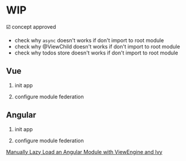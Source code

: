 # WIP

☑️ concept approved

- check why `async` doesn't works if don't import to root module
- check why @ViewChild doesn't works if don't import to root module
- check why todos store doesn't works if don't import to root module

## Vue

1. init app

2. configure module federation

## Angular

1. init app

2. configure module federation

[Manually Lazy Load an Angular Module with ViewEngine and Ivy](https://juristr.com/blog/2019/10/lazyload-module-ivy-viewengine/)
